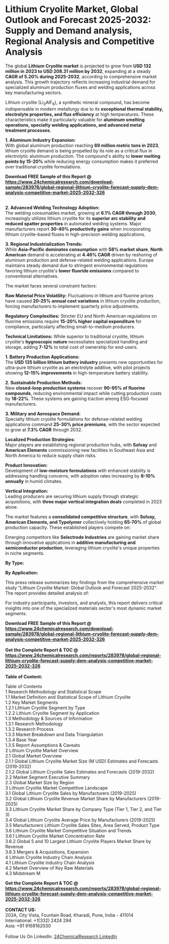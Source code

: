 <h1>Lithium Cryolite Market, Global Outlook and Forecast 2025-2032: Supply and Demand analysis, Regional Analysis and Competitive Analysis</h1><p>The global <strong>Lithium Cryolite market</strong> is projected to grow from <strong>USD 132 million in 2023 to USD 208.31 million by 2032</strong>, expanding at a steady <strong>CAGR of 5.20% during 2025-2032</strong>, according to comprehensive market analysis. This growth trajectory reflects increasing industrial demand for specialized aluminum production fluxes and welding applications across key manufacturing sectors.</p><p>Lithium cryolite (Li<sub>3</sub>AlF<sub>6</sub>), a synthetic mineral compound, has become indispensable in modern metallurgy due to its <strong>exceptional thermal stability, electrolyte properties, and flux efficiency</strong> at high temperatures. These characteristics make it particularly valuable for <strong>aluminum smelting operations, specialty welding applications, and advanced metal treatment processes</strong>.</p><p><strong>1. Aluminum Industry Expansion:</strong><br>
With global aluminum production reaching <strong>69 million metric tons in 2023</strong>, lithium cryolite demand is being propelled by its role as a critical flux in electrolytic aluminum production. The compound's ability to <strong>lower melting points by 15-20%</strong> while reducing energy consumption makes it preferred over traditional cryolite formulations.</p><div><b>Download FREE Sample of this Report @ 
            <a href="https://www.24chemicalresearch.com/download-sample/283978/global-regional-lithium-cryolite-forecast-supply-dem-analysis-competitive-market-2025-2032-326">
            https://www.24chemicalresearch.com/download-sample/283978/global-regional-lithium-cryolite-forecast-supply-dem-analysis-competitive-market-2025-2032-326</a></b></div><br><p><strong>2. Advanced Welding Technology Adoption:</strong><br>
The welding consumables market, growing at <strong>6.1% CAGR through 2030</strong>, increasingly utilizes lithium cryolite for its <strong>superior arc stability and reduced spatter properties</strong> in automated welding systems. Major manufacturers report <strong>30-40% productivity gains</strong> when incorporating lithium cryolite-based fluxes in high-precision welding applications.</p><p><strong>3. Regional Industrialization Trends:</strong><br>
While <strong>Asia-Pacific dominates consumption</strong> with <strong>58% market share</strong>, <strong>North American</strong> demand is accelerating at <strong>4.46% CAGR</strong> driven by reshoring of aluminum production and defense-related welding applications. Europe maintains steady demand due to stringent environmental regulations favoring lithium cryolite's <strong>lower fluoride emissions</strong> compared to conventional alternatives.</p><p>The market faces several constraint factors:</p><p><strong>Raw Material Price Volatility:</strong> Fluctuations in lithium and fluorine prices have caused <strong>20-25% annual cost variations</strong> in lithium cryolite production, forcing manufacturers to implement quarterly price adjustments.</p><p><strong>Regulatory Complexities:</strong> Stricter EU and North American regulations on fluorine emissions require <strong>15-20% higher capital expenditure</strong> for compliance, particularly affecting small-to-medium producers.</p><p><strong>Technical Limitations:</strong> While superior to traditional cryolite, lithium cryolite's <strong>hygroscopic nature</strong> necessitates specialized handling and storage, adding <strong>7-12%</strong> to total cost of ownership for end-users.</p><p><strong>1. Battery Production Applications:</strong><br>
The <strong>USD 135 billion lithium battery industry</strong> presents new opportunities for ultra-pure lithium cryolite as an electrolyte additive, with pilot projects showing <strong>12-15% improvements</strong> in high-temperature battery stability.</p><p><strong>2. Sustainable Production Methods:</strong><br>
New <strong>closed-loop production systems</strong> recover <strong>90-95% of fluorine compounds</strong>, reducing environmental impact while cutting production costs by <strong>18-22%</strong>. These systems are gaining traction among ESG-focused manufacturers.</p><p><strong>3. Military and Aerospace Demand:</strong><br>
Specialty lithium cryolite formulations for defense-related welding applications command <strong>25-30% price premiums</strong>, with the sector expected to grow at <strong>7.3% CAGR</strong> through 2032.</p><p><strong>Localized Production Strategies:</strong><br>
	Major players are establishing regional production hubs, with <strong>Solvay</strong> and <strong>American Elements</strong> commissioning new facilities in Southeast Asia and North America to reduce supply chain risks.</p><p><strong>Product Innovation:</strong><br>
	Development of <strong>low-moisture formulations</strong> with enhanced stability is addressing handling concerns, with adoption rates increasing by <strong>8-10% annually</strong> in humid climates.</p><p><strong>Vertical Integration:</strong><br>
	Leading producers are securing lithium supply through strategic acquisitions, with <strong>three major vertical integration deals</strong> completed in 2023 alone.</p><p>The market features a <strong>consolidated competitive structure</strong>, with <strong>Solvay, American Elements, and Typolymer</strong> collectively holding <strong>65-70%</strong> of global production capacity. These established players compete on:</p><p>Emerging competitors like <strong>Selectrode Industries</strong> are gaining market share through innovative applications in <strong>additive manufacturing and semiconductor production</strong>, leveraging lithium cryolite's unique properties in niche segments.</p><p><strong>By Type:</strong></p><p><strong>By Application:</strong></p><p>This press release summarizes key findings from the comprehensive market study "Lithium Cryolite Market: Global Outlook and Forecast 2025-2032". The report provides detailed analysis of:</p><p>For industry participants, investors, and analysts, this report delivers critical insights into one of the specialized materials sector's most dynamic market segments.</p><div><b>Download FREE Sample of this Report @ 
            <a href="https://www.24chemicalresearch.com/download-sample/283978/global-regional-lithium-cryolite-forecast-supply-dem-analysis-competitive-market-2025-2032-326">
            https://www.24chemicalresearch.com/download-sample/283978/global-regional-lithium-cryolite-forecast-supply-dem-analysis-competitive-market-2025-2032-326</a></b></div><br><div><b>Get the Complete Report & TOC @ 
            <a href="https://www.24chemicalresearch.com/reports/283978/global-regional-lithium-cryolite-forecast-supply-dem-analysis-competitive-market-2025-2032-326">
            https://www.24chemicalresearch.com/reports/283978/global-regional-lithium-cryolite-forecast-supply-dem-analysis-competitive-market-2025-2032-326</a></b></div><br>
            <b>Table of Content:</b><p>Table of Contents<br />
1 Research Methodology and Statistical Scope<br />
1.1 Market Definition and Statistical Scope of Lithium Cryolite<br />
1.2 Key Market Segments<br />
1.2.1 Lithium Cryolite Segment by Type<br />
1.2.2 Lithium Cryolite Segment by Application<br />
1.3 Methodology & Sources of Information<br />
1.3.1 Research Methodology<br />
1.3.2 Research Process<br />
1.3.3 Market Breakdown and Data Triangulation<br />
1.3.4 Base Year<br />
1.3.5 Report Assumptions & Caveats<br />
2 Lithium Cryolite Market Overview<br />
2.1 Global Market Overview<br />
2.1.1 Global Lithium Cryolite Market Size (M USD) Estimates and Forecasts (2019-2032)<br />
2.1.2 Global Lithium Cryolite Sales Estimates and Forecasts (2019-2032)<br />
2.2 Market Segment Executive Summary<br />
2.3 Global Market Size by Region<br />
3 Lithium Cryolite Market Competitive Landscape<br />
3.1 Global Lithium Cryolite Sales by Manufacturers (2019-2025)<br />
3.2 Global Lithium Cryolite Revenue Market Share by Manufacturers (2019-2025)<br />
3.3 Lithium Cryolite Market Share by Company Type (Tier 1, Tier 2, and Tier 3)<br />
3.4 Global Lithium Cryolite Average Price by Manufacturers (2019-2025)<br />
3.5 Manufacturers Lithium Cryolite Sales Sites, Area Served, Product Type<br />
3.6 Lithium Cryolite Market Competitive Situation and Trends<br />
3.6.1 Lithium Cryolite Market Concentration Rate<br />
3.6.2 Global 5 and 10 Largest Lithium Cryolite Players Market Share by Revenue<br />
3.6.3 Mergers & Acquisitions, Expansion<br />
4 Lithium Cryolite Industry Chain Analysis<br />
4.1 Lithium Cryolite Industry Chain Analysis<br />
4.2 Market Overview of Key Raw Materials<br />
4.3 Midstream M</p><div><b>Get the Complete Report & TOC @ 
            <a href="https://www.24chemicalresearch.com/reports/283978/global-regional-lithium-cryolite-forecast-supply-dem-analysis-competitive-market-2025-2032-326">
            https://www.24chemicalresearch.com/reports/283978/global-regional-lithium-cryolite-forecast-supply-dem-analysis-competitive-market-2025-2032-326</a></b></div><br><b>CONTACT US:</b><br>
            203A, City Vista, Fountain Road, Kharadi, Pune, India - 411014<br>
            International: +1(332) 2424 294<br>
            Asia: +91 9169162030 <br><br>
            Follow Us On LinkedIn: <a href="https://www.linkedin.com/company/24chemicalresearch/">24ChemicalResearch LinkedIn</a>